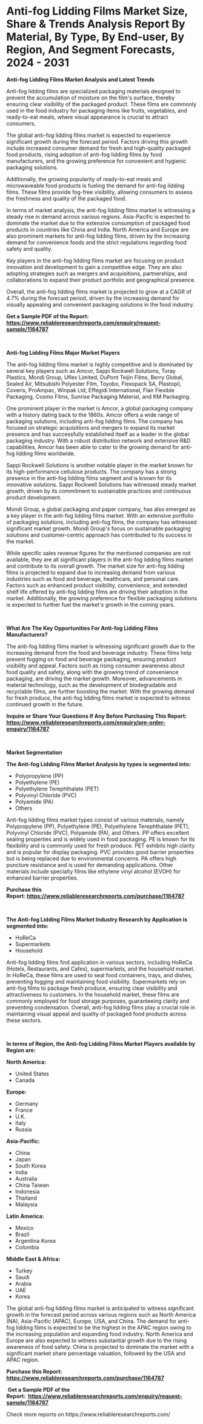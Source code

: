 <p><h1>Anti-fog Lidding Films Market Size, Share & Trends Analysis Report By Material, By Type, By End-user, By Region, And Segment Forecasts, 2024 - 2031</h1></p><p><strong>Anti-fog Lidding Films Market Analysis and Latest Trends</strong></p>
<p><p>Anti-fog lidding films are specialized packaging materials designed to prevent the accumulation of moisture on the film's surface, thereby ensuring clear visibility of the packaged product. These films are commonly used in the food industry for packaging items like fruits, vegetables, and ready-to-eat meals, where visual appearance is crucial to attract consumers.</p><p>The global anti-fog lidding films market is expected to experience significant growth during the forecast period. Factors driving this growth include increased consumer demand for fresh and high-quality packaged food products, rising adoption of anti-fog lidding films by food manufacturers, and the growing preference for convenient and hygienic packaging solutions. </p><p>Additionally, the growing popularity of ready-to-eat meals and microwaveable food products is fueling the demand for anti-fog lidding films. These films provide fog-free visibility, allowing consumers to assess the freshness and quality of the packaged food.</p><p>In terms of market analysis, the anti-fog lidding films market is witnessing a steady rise in demand across various regions. Asia-Pacific is expected to dominate the market due to the extensive consumption of packaged food products in countries like China and India. North America and Europe are also prominent markets for anti-fog lidding films, driven by the increasing demand for convenience foods and the strict regulations regarding food safety and quality.</p><p>Key players in the anti-fog lidding films market are focusing on product innovation and development to gain a competitive edge. They are also adopting strategies such as mergers and acquisitions, partnerships, and collaborations to expand their product portfolio and geographical presence.</p><p>Overall, the anti-fog lidding films market is projected to grow at a CAGR of 4.7% during the forecast period, driven by the increasing demand for visually appealing and convenient packaging solutions in the food industry.</p></p>
<p><strong>Get a Sample PDF of the Report:&nbsp; <a href="https://www.reliableresearchreports.com/enquiry/request-sample/1164787">https://www.reliableresearchreports.com/enquiry/request-sample/1164787</a></strong></p>
<p>&nbsp;</p>
<p><strong>Anti-fog Lidding Films Major Market Players</strong></p>
<p><p>The anti-fog lidding films market is highly competitive and is dominated by several key players such as Amcor, Sappi Rockwell Solutions, Toray Plastics, Mondi Group, Uflex Limited, DuPont Teijin Films, Berry Global, Sealed Air, Mitsubishi Polyester Film, Toyobo, Flexopack SA, Plastopil, Coveris, ProAmpac, Winpak Ltd, Effegidi International, Flair Flexible Packaging, Cosmo Films, Sunrise Packaging Material, and KM Packaging.</p><p>One prominent player in the market is Amcor, a global packaging company with a history dating back to the 1860s. Amcor offers a wide range of packaging solutions, including anti-fog lidding films. The company has focused on strategic acquisitions and mergers to expand its market presence and has successfully established itself as a leader in the global packaging industry. With a robust distribution network and extensive R&D capabilities, Amcor has been able to cater to the growing demand for anti-fog lidding films worldwide.</p><p>Sappi Rockwell Solutions is another notable player in the market known for its high-performance cellulose products. The company has a strong presence in the anti-fog lidding films segment and is known for its innovative solutions. Sappi Rockwell Solutions has witnessed steady market growth, driven by its commitment to sustainable practices and continuous product development.</p><p>Mondi Group, a global packaging and paper company, has also emerged as a key player in the anti-fog lidding films market. With an extensive portfolio of packaging solutions, including anti-fog films, the company has witnessed significant market growth. Mondi Group's focus on sustainable packaging solutions and customer-centric approach has contributed to its success in the market.</p><p>While specific sales revenue figures for the mentioned companies are not available, they are all significant players in the anti-fog lidding films market and contribute to its overall growth. The market size for anti-fog lidding films is projected to expand due to increasing demand from various industries such as food and beverage, healthcare, and personal care. Factors such as enhanced product visibility, convenience, and extended shelf life offered by anti-fog lidding films are driving their adoption in the market. Additionally, the growing preference for flexible packaging solutions is expected to further fuel the market's growth in the coming years.</p></p>
<p>&nbsp;</p>
<p><strong>What Are The Key Opportunities For Anti-fog Lidding Films Manufacturers?</strong></p>
<p><p>The anti-fog lidding films market is witnessing significant growth due to the increasing demand from the food and beverage industry. These films help prevent fogging on food and beverage packaging, ensuring product visibility and appeal. Factors such as rising consumer awareness about food quality and safety, along with the growing trend of convenience packaging, are driving the market growth. Moreover, advancements in material technology, such as the development of biodegradable and recyclable films, are further boosting the market. With the growing demand for fresh produce, the anti-fog lidding films market is expected to witness continued growth in the future.</p></p>
<p><strong>Inquire or Share Your Questions If Any Before Purchasing This Report: <a href="https://www.reliableresearchreports.com/enquiry/pre-order-enquiry/1164787">https://www.reliableresearchreports.com/enquiry/pre-order-enquiry/1164787</a></strong></p>
<p>&nbsp;</p>
<p><strong>Market Segmentation</strong></p>
<p><strong>The Anti-fog Lidding Films Market Analysis by types is segmented into:</strong></p>
<p><ul><li>Polypropylene (PP)</li><li>Polyethylene (PE)</li><li>Polyethylene Terephthalate (PET)</li><li>Polyvinyl Chloride (PVC)</li><li>Polyamide (PA)</li><li>Others</li></ul></p>
<p><p>Anti-fog lidding films market types consist of various materials, namely Polypropylene (PP), Polyethylene (PE), Polyethylene Terephthalate (PET), Polyvinyl Chloride (PVC), Polyamide (PA), and Others. PP offers excellent sealing properties and is widely used in food packaging. PE is known for its flexibility and is commonly used for fresh produce. PET exhibits high clarity and is popular for display packaging. PVC provides good barrier properties but is being replaced due to environmental concerns. PA offers high puncture resistance and is used for demanding applications. Other materials include specialty films like ethylene vinyl alcohol (EVOH) for enhanced barrier properties.</p></p>
<p><strong>Purchase this Report:&nbsp;<a href="https://www.reliableresearchreports.com/purchase/1164787">https://www.reliableresearchreports.com/purchase/1164787</a></strong></p>
<p>&nbsp;</p>
<p><strong>The Anti-fog Lidding Films Market Industry Research by Application is segmented into:</strong></p>
<p><ul><li>HoReCa</li><li>Supermarkets</li><li>Household</li></ul></p>
<p><p>Anti-fog lidding films find application in various sectors, including HoReCa (Hotels, Restaurants, and Cafes), supermarkets, and the household market. In HoReCa, these films are used to seal food containers, trays, and dishes, preventing fogging and maintaining food visibility. Supermarkets rely on anti-fog films to package fresh produce, ensuring clear visibility and attractiveness to customers. In the household market, these films are commonly employed for food storage purposes, guaranteeing clarity and preventing condensation. Overall, anti-fog lidding films play a crucial role in maintaining visual appeal and quality of packaged food products across these sectors.</p></p>
<p>&nbsp;</p>
<p><strong>In terms of Region, the Anti-fog Lidding Films Market Players available by Region are:</strong></p>
<p>
    <p> <strong> North America: </strong>
        <ul>
            <li>United States</li>
            <li>Canada</li>
        </ul>
        </p> 
    <p> <strong> Europe: </strong>
        <ul>
            <li>Germany</li>
            <li>France</li>
            <li>U.K.</li>
            <li>Italy</li>
            <li>Russia</li>
        </ul>
        </p> 
    <p> <strong> Asia-Pacific: </strong>
        <ul>
            <li>China</li>
            <li>Japan</li>
            <li>South Korea</li>
            <li>India</li>
            <li>Australia</li>
            <li>China Taiwan</li>
            <li>Indonesia</li>
            <li>Thailand</li>
            <li>Malaysia</li>
        </ul>
        </p> 
    <p> <strong> Latin America: </strong>
        <ul>
            <li>Mexico</li>
            <li>Brazil</li>
            <li>Argentina Korea</li>
            <li>Colombia</li>
        </ul>
        </p> 
    <p> <strong> Middle East & Africa: </strong>
        <ul>
            <li>Turkey</li>
            <li>Saudi</li>
            <li>Arabia</li>
            <li>UAE</li>
            <li>Korea</li>
        </ul>
    </p>
    </p>
<p><p>The global anti-fog lidding films market is anticipated to witness significant growth in the forecast period across various regions such as North America (NA), Asia-Pacific (APAC), Europe, USA, and China. The demand for anti-fog lidding films is expected to be the highest in the APAC region owing to the increasing population and expanding food industry. North America and Europe are also expected to witness substantial growth due to the rising awareness of food safety. China is projected to dominate the market with a significant market share percentage valuation, followed by the USA and APAC region.</p></p>
<p><strong>Purchase this Report: <a href="https://www.reliableresearchreports.com/purchase/1164787">https://www.reliableresearchreports.com/purchase/1164787</a></strong></p>
<p>&nbsp;<strong>Get a Sample PDF of the Report:&nbsp;&nbsp;<a href="https://www.reliableresearchreports.com/enquiry/request-sample/1164787">https://www.reliableresearchreports.com/enquiry/request-sample/1164787</a></strong></p>
<p><strong></strong></p>
<p>Check more reports on https://www.reliableresearchreports.com/</p>